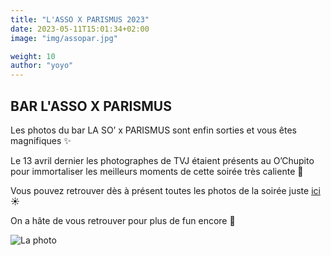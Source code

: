 ```yaml
---
title: "L'ASSO X PARISMUS 2023"
date: 2023-05-11T15:01:34+02:00
image: "img/assopar.jpg"

weight: 10
author: "yoyo"
---
```


## BAR L'ASSO X PARISMUS

Les photos du bar LA SO’ x PARISMUS sont enfin sorties et vous êtes magnifiques ✨

Le 13 avril dernier les photographes de TVJ étaient présents au O’Chupito pour immortaliser les meilleurs moments de cette soirée très caliente 💃

Vous pouvez retrouver dès à présent toutes les photos de la soirée juste [ici](https://www.facebook.com/media/set/?set=a.1142692033297608&type=3) ☀️

On a hâte de vous retrouver pour plus de fun encore 🥰

![La photo](/img/fotoasso.jpg)
